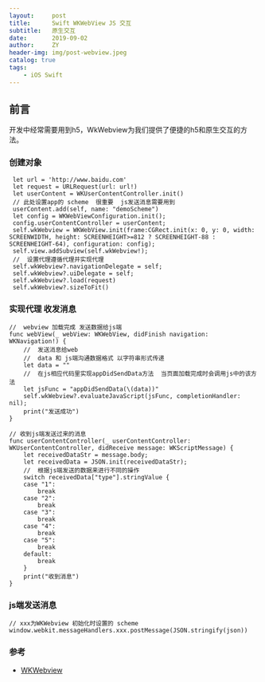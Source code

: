```yaml
---
layout:     post
title:      Swift WKWebView JS 交互
subtitle:   原生交互
date:       2019-09-02
author:     ZY
header-img: img/post-webview.jpeg
catalog: true
tags:
    - iOS Swift
---
```


## 前言

开发中经常需要用到h5，WkWebview为我们提供了便捷的h5和原生交互的方法。

### 创建对象


     let url = 'http://www.baidu.com'
     let request = URLRequest(url: url!)
     let userContent = WKUserContentController.init()
     // 此处设置app的 scheme  很重要  js发送消息需要用到
     userContent.add(self, name: "demoScheme")
     let config = WKWebViewConfiguration.init();
     config.userContentController = userContent;
     self.wkWebview = WKWebView.init(frame:CGRect.init(x: 0, y: 0, width: SCREENWIDTH, height: SCREENHEIGHT>=812 ? SCREENHEIGHT-88 : SCREENHEIGHT-64), configuration: config);
     self.view.addSubview(self.wkWebview!);
     //  设置代理遵循代理并实现代理
     self.wkWebview?.navigationDelegate = self;
     self.wkWebview?.uiDelegate = self;
     self.wkWebview?.load(request)
     self.wkWebview?.sizeToFit()
     

### 实现代理 收发消息


    //  webview 加载完成 发送数据给js端
    func webView(_ webView: WKWebView, didFinish navigation: WKNavigation!) {
        //  发送消息给web
        //  data 和 js端沟通数据格式 以字符串形式传递
        let data = ""
        //  在js相应代码里实现appDidSendData方法  当页面加载完成时会调用js中的该方法
        let jsFunc = "appDidSendData(\(data))"
        self.wkWebview?.evaluateJavaScript(jsFunc, completionHandler: nil);
        print("发送成功")
    }
    
    // 收到js端发送过来的消息
    func userContentController(_ userContentController: WKUserContentController, didReceive message: WKScriptMessage) {
        let receivedDataStr = message.body;
        let receivedData = JSON.init(receivedDataStr);
        //  根据js端发送的数据来进行不同的操作
        switch receivedData["type"].stringValue {
        case "1":
            break
        case "2":
            break
        case "3":
            break
        case "4":
            break
        case "5":
            break
        default:
            break
        }
        print("收到消息")            
    }
    
### js端发送消息
    
    // xxx为WKWebview 初始化时设置的 scheme
    window.webkit.messageHandlers.xxx.postMessage(JSON.stringify(json))

### 参考

- [WKWebview](https://developer.apple.com/documentation/webkit/wkwebview)
 

